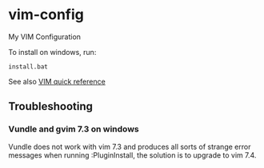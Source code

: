 # vim-config
My VIM Configuration

To install on windows, run:
```
install.bat
```

See also [VIM quick reference](quickref.md)

## Troubleshooting
### Vundle and gvim 7.3 on windows
Vundle does not work with vim 7.3 and produces all sorts of strange error
messages when running :PluginInstall, the solution is to upgrade to vim 7.4.
